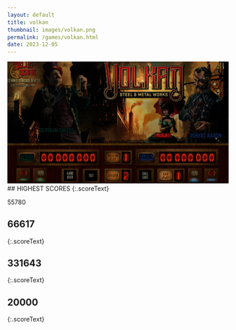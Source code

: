 ```yaml
---
layout: default
title: volkan
thumbnail: images/volkan.png
permalink: /games/volkan.html
date: 2023-12-05
---
```


<img src="../images/volkan.png" class="gameThumbnail img-fluid mx-auto align-middle">
## HIGHEST SCORES
{:.scoreText}

55780

## 66617
{:.scoreText}


## 331643
{:.scoreText}


## 20000
{:.scoreText}


